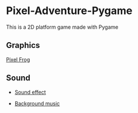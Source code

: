 # Pixel-Adventure-Pygame

This is a 2D platform game made with Pygame

## Graphics

[Pixel Frog](https://pixelfrog-assets.itch.io/pixel-adventure-1)

## Sound

- [Sound effect](https://jdwasabi.itch.io/8-bit-16-bit-sound-effects-pack)

- [Background music](https://timbeek.itch.io/royalty-free-music-pack)
